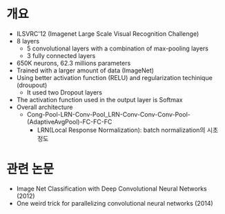 # 개요
- ILSVRC'12 (Imagenet Large Scale Visual Recognition Challenge)
- 8 layers
  - 5 convolutional layers with a combination of max-pooling layers
  - 3 fully connected layers
- 650K neurons, 62.3 millions parameters 
- Trained with a larger amount of data (ImageNet)
- Using better activation function (RELU) and regularization techinique (droupout)
  - It used two Dropout layers
- The activation function used in the output layer is Softmax
- Overall architecture
  - Cong-Pool-LRN-Conv-Pool_LRN-Conv-Conv-Conv-Pool-(AdaptiveAvgPool)-FC-FC-FC
    - LRN(Local Response Normalization): batch normalization의 시초 정도

# 관련 논문
- Image Net Classification with Deep Convolutional Neural Networks (2012)
- One weird trick for parallelizing convolutional neural networks (2014)
